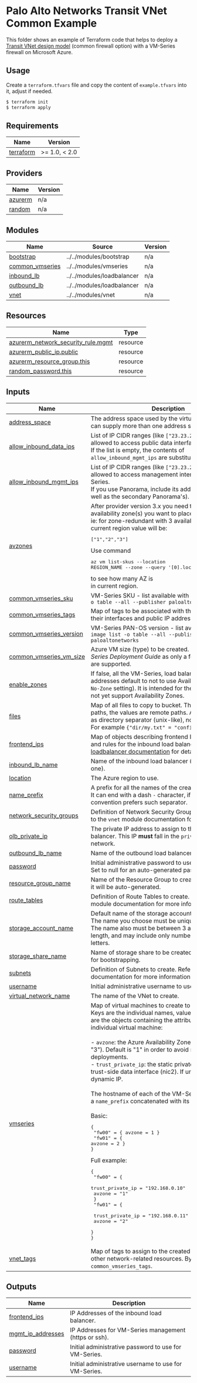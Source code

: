 # Palo Alto Networks Transit VNet Common Example

This folder shows an example of Terraform code that helps to deploy a [Transit VNet design model](https://www.paloaltonetworks.com/resources/guides/azure-transit-vnet-deployment-guide-common-firewall-option) (common firewall option) with a VM-Series firewall on Microsoft Azure.

## Usage

Create a `terraform.tfvars` file and copy the content of `example.tfvars` into it, adjust if needed.

```bash
$ terraform init
$ terraform apply
```

<!-- BEGINNING OF PRE-COMMIT-TERRAFORM DOCS HOOK -->
## Requirements

| Name | Version |
|------|---------|
| <a name="requirement_terraform"></a> [terraform](#requirement\_terraform) | >= 1.0, < 2.0 |

## Providers

| Name | Version |
|------|---------|
| <a name="provider_azurerm"></a> [azurerm](#provider\_azurerm) | n/a |
| <a name="provider_random"></a> [random](#provider\_random) | n/a |

## Modules

| Name | Source | Version |
|------|--------|---------|
| <a name="module_bootstrap"></a> [bootstrap](#module\_bootstrap) | ../../modules/bootstrap | n/a |
| <a name="module_common_vmseries"></a> [common\_vmseries](#module\_common\_vmseries) | ../../modules/vmseries | n/a |
| <a name="module_inbound_lb"></a> [inbound\_lb](#module\_inbound\_lb) | ../../modules/loadbalancer | n/a |
| <a name="module_outbound_lb"></a> [outbound\_lb](#module\_outbound\_lb) | ../../modules/loadbalancer | n/a |
| <a name="module_vnet"></a> [vnet](#module\_vnet) | ../../modules/vnet | n/a |

## Resources

| Name | Type |
|------|------|
| [azurerm_network_security_rule.mgmt](https://registry.terraform.io/providers/hashicorp/azurerm/latest/docs/resources/network_security_rule) | resource |
| [azurerm_public_ip.public](https://registry.terraform.io/providers/hashicorp/azurerm/latest/docs/resources/public_ip) | resource |
| [azurerm_resource_group.this](https://registry.terraform.io/providers/hashicorp/azurerm/latest/docs/resources/resource_group) | resource |
| [random_password.this](https://registry.terraform.io/providers/hashicorp/random/latest/docs/resources/password) | resource |

## Inputs

| Name | Description | Type | Default | Required |
|------|-------------|------|---------|:--------:|
| <a name="input_address_space"></a> [address\_space](#input\_address\_space) | The address space used by the virtual network. You can supply more than one address space. | `list(string)` | n/a | yes |
| <a name="input_allow_inbound_data_ips"></a> [allow\_inbound\_data\_ips](#input\_allow\_inbound\_data\_ips) | List of IP CIDR ranges (like `["23.23.23.23"]`) that are allowed to access public data interfaces of VM-Series.<br>If the list is empty, the contents of `allow_inbound_mgmt_ips` are substituted instead. | `list(string)` | `[]` | no |
| <a name="input_allow_inbound_mgmt_ips"></a> [allow\_inbound\_mgmt\_ips](#input\_allow\_inbound\_mgmt\_ips) | List of IP CIDR ranges (like `["23.23.23.23"]`) that are allowed to access management interfaces of VM-Series.<br>If you use Panorama, include its address in the list (as well as the secondary Panorama's). | `list(string)` | `[]` | no |
| <a name="input_avzones"></a> [avzones](#input\_avzones) | After provider version 3.x you need to specify in which availability zone(s) you want to place IP.<br>ie: for zone-redundant with 3 availability zone in current region value will be:<pre>["1","2","3"]</pre>Use command<pre>az vm list-skus --location REGION_NAME --zone --query '[0].locationInfo[0].zones'</pre>to see how many AZ is<br>in current region. | `list(string)` | `[]` | no |
| <a name="input_common_vmseries_sku"></a> [common\_vmseries\_sku](#input\_common\_vmseries\_sku) | VM-Series SKU - list available with `az vm image list -o table --all --publisher paloaltonetworks` | `string` | `"bundle2"` | no |
| <a name="input_common_vmseries_tags"></a> [common\_vmseries\_tags](#input\_common\_vmseries\_tags) | Map of tags to be associated with the virtual machines, their interfaces and public IP addresses. | `map(string)` | `{}` | no |
| <a name="input_common_vmseries_version"></a> [common\_vmseries\_version](#input\_common\_vmseries\_version) | VM-Series PAN-OS version - list available with `az vm image list -o table --all --publisher paloaltonetworks` | `string` | `"9.1.3"` | no |
| <a name="input_common_vmseries_vm_size"></a> [common\_vmseries\_vm\_size](#input\_common\_vmseries\_vm\_size) | Azure VM size (type) to be created. Consult the *VM-Series Deployment Guide* as only a few selected sizes are supported. | `string` | `"Standard_D3_v2"` | no |
| <a name="input_enable_zones"></a> [enable\_zones](#input\_enable\_zones) | If false, all the VM-Series, load balancers and public IP addresses default to not to use Availability Zones (the `No-Zone` setting). It is intended for the regions that do not yet support Availability Zones. | `bool` | `true` | no |
| <a name="input_files"></a> [files](#input\_files) | Map of all files to copy to bucket. The keys are local paths, the values are remote paths. Always use slash `/` as directory separator (unix-like), not the backslash `\`. For example `{"dir/my.txt" = "config/init-cfg.txt"}` | `map(string)` | `{}` | no |
| <a name="input_frontend_ips"></a> [frontend\_ips](#input\_frontend\_ips) | Map of objects describing frontend IP configurations and rules for the inbound load balancer. See the [loadbalancer documentation](./modules/loadbalancer/README.md) for details. | `any` | n/a | yes |
| <a name="input_inbound_lb_name"></a> [inbound\_lb\_name](#input\_inbound\_lb\_name) | Name of the inbound load balancer (the public-facing one). | `string` | `"lb_inbound"` | no |
| <a name="input_location"></a> [location](#input\_location) | The Azure region to use. | `string` | `"East US 2"` | no |
| <a name="input_name_prefix"></a> [name\_prefix](#input\_name\_prefix) | A prefix for all the names of the created Azure objects. It can end with a dash `-` character, if your naming convention prefers such separator. | `string` | `"pantf"` | no |
| <a name="input_network_security_groups"></a> [network\_security\_groups](#input\_network\_security\_groups) | Definition of Network Security Groups to create. Refer to the `vnet` module documentation for more information. | `any` | n/a | yes |
| <a name="input_olb_private_ip"></a> [olb\_private\_ip](#input\_olb\_private\_ip) | The private IP address to assign to the outbound load balancer. This IP **must** fall in the `private_subnet` network. | `string` | n/a | yes |
| <a name="input_outbound_lb_name"></a> [outbound\_lb\_name](#input\_outbound\_lb\_name) | Name of the outbound load balancer. | `string` | `"lb_outbound"` | no |
| <a name="input_password"></a> [password](#input\_password) | Initial administrative password to use for all systems. Set to null for an auto-generated password. | `string` | `null` | no |
| <a name="input_resource_group_name"></a> [resource\_group\_name](#input\_resource\_group\_name) | Name of the Resource Group to create. If not provided, it will be auto-generated. | `string` | `""` | no |
| <a name="input_route_tables"></a> [route\_tables](#input\_route\_tables) | Definition of Route Tables to create. Refer to the `vnet` module documentation for more information. | `any` | n/a | yes |
| <a name="input_storage_account_name"></a> [storage\_account\_name](#input\_storage\_account\_name) | Default name of the storage account to create.<br>The name you choose must be unique across Azure. The name also must be between 3 and 24 characters in length, and may include only numbers and lowercase letters. | `string` | `"pantfstorage"` | no |
| <a name="input_storage_share_name"></a> [storage\_share\_name](#input\_storage\_share\_name) | Name of storage share to be created that holds `files` for bootstrapping. | `string` | n/a | yes |
| <a name="input_subnets"></a> [subnets](#input\_subnets) | Definition of Subnets to create. Refer to the `vnet` module documentation for more information. | `any` | n/a | yes |
| <a name="input_username"></a> [username](#input\_username) | Initial administrative username to use for all systems. | `string` | `"panadmin"` | no |
| <a name="input_virtual_network_name"></a> [virtual\_network\_name](#input\_virtual\_network\_name) | The name of the VNet to create. | `string` | n/a | yes |
| <a name="input_vmseries"></a> [vmseries](#input\_vmseries) | Map of virtual machines to create to run VM-Series. Keys are the individual names, values<br>are the objects containing the attributes unique to that individual virtual machine:<br><br>- `avzone`: the Azure Availability Zone identifier ("1", "2", "3"). Default is "1" in order to avoid non-HA deployments.<br>- `trust_private_ip`: the static private IP to assign to the trust-side data interface (nic2). If unspecified, uses a dynamic IP.<br><br>The hostname of each of the VM-Series will consist of a `name_prefix` concatenated with its map key.<br><br>Basic:<pre>{<br>  "fw00" = { avzone = 1 }<br>  "fw01" = { avzone = 2 }<br>}</pre>Full example:<pre>{<br>  "fw00" = {<br>    trust_private_ip = "192.168.0.10"<br>    avzone           = "1"<br>  }<br>  "fw01" = { <br>    trust_private_ip = "192.168.0.11"<br>    avzone           = "2"<br>  }<br>}</pre> | `any` | n/a | yes |
| <a name="input_vnet_tags"></a> [vnet\_tags](#input\_vnet\_tags) | Map of tags to assign to the created virtual network and other network-related resources. By default equals to `common_vmseries_tags`. | `map(string)` | `{}` | no |

## Outputs

| Name | Description |
|------|-------------|
| <a name="output_frontend_ips"></a> [frontend\_ips](#output\_frontend\_ips) | IP Addresses of the inbound load balancer. |
| <a name="output_mgmt_ip_addresses"></a> [mgmt\_ip\_addresses](#output\_mgmt\_ip\_addresses) | IP Addresses for VM-Series management (https or ssh). |
| <a name="output_password"></a> [password](#output\_password) | Initial administrative password to use for VM-Series. |
| <a name="output_username"></a> [username](#output\_username) | Initial administrative username to use for VM-Series. |
<!-- END OF PRE-COMMIT-TERRAFORM DOCS HOOK -->
